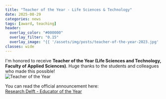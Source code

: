 ```yaml
---
title: "Teacher of the Year - Life Sciences & Technology"
date: 2025-08-29
categories: news
tags: [award, teaching]
header:
  overlay_color: "#000000"
  overlay_filter: "0.15"
  overlay_image: "{{ '/assets/img/posts/teacher-of-the-year-2023.jpg' | relative_url }}"
classes: wide
---
```


I'm honored to receive **Teacher of the Year (Life Sciences and Technology, Faculty of Applied Sciences)**. Huge thanks to the students and colleagues who made this possible!<br>
<img src="{{ '/assets/img/posts/teacher-of-the-year-2023.jpg' | relative_url }}?v=2" alt="Teacher of the Year" loading="lazy" />

<!--more-->

You can read the official announcement here:  
[Research Delft - Educator of the Year](https://research.tudelft.nl/en/prizes/educator-of-the-year-life-science-and-technology)